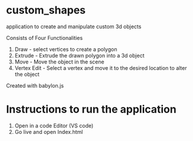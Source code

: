 # custom_shapes
application to create and manipulate custom 3d objects

Consists of Four Functionalities

1. Draw         - select vertices to create a polygon
2. Extrude      - Extrude the drawn polygon into a 3d object
3. Move         - Move the object in the scene
4. Vertex Edit  - Select a vertex and move it to the desired location to alter the object


Created with babylon.js

# Instructions to run the application

1. Open in a code Editor (VS code)
2. Go live and open Index.html
